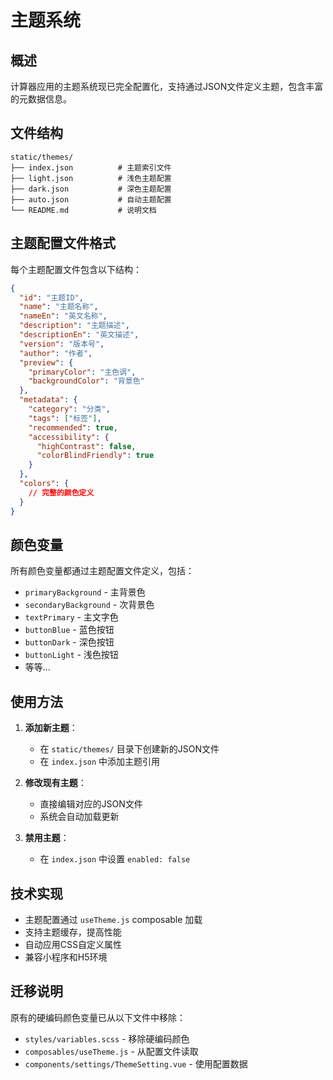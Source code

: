 # 主题系统

## 概述

计算器应用的主题系统现已完全配置化，支持通过JSON文件定义主题，包含丰富的元数据信息。

## 文件结构

```
static/themes/
├── index.json          # 主题索引文件
├── light.json          # 浅色主题配置
├── dark.json           # 深色主题配置
├── auto.json           # 自动主题配置
└── README.md           # 说明文档
```

## 主题配置文件格式

每个主题配置文件包含以下结构：

```json
{
  "id": "主题ID",
  "name": "主题名称",
  "nameEn": "英文名称",
  "description": "主题描述",
  "descriptionEn": "英文描述",
  "version": "版本号",
  "author": "作者",
  "preview": {
    "primaryColor": "主色调",
    "backgroundColor": "背景色"
  },
  "metadata": {
    "category": "分类",
    "tags": ["标签"],
    "recommended": true,
    "accessibility": {
      "highContrast": false,
      "colorBlindFriendly": true
    }
  },
  "colors": {
    // 完整的颜色定义
  }
}
```

## 颜色变量

所有颜色变量都通过主题配置文件定义，包括：

- `primaryBackground` - 主背景色
- `secondaryBackground` - 次背景色
- `textPrimary` - 主文字色
- `buttonBlue` - 蓝色按钮
- `buttonDark` - 深色按钮
- `buttonLight` - 浅色按钮
- 等等...

## 使用方法

1. **添加新主题**：
   - 在 `static/themes/` 目录下创建新的JSON文件
   - 在 `index.json` 中添加主题引用

2. **修改现有主题**：
   - 直接编辑对应的JSON文件
   - 系统会自动加载更新

3. **禁用主题**：
   - 在 `index.json` 中设置 `enabled: false`

## 技术实现

- 主题配置通过 `useTheme.js` composable 加载
- 支持主题缓存，提高性能
- 自动应用CSS自定义属性
- 兼容小程序和H5环境

## 迁移说明

原有的硬编码颜色变量已从以下文件中移除：
- `styles/variables.scss` - 移除硬编码颜色
- `composables/useTheme.js` - 从配置文件读取
- `components/settings/ThemeSetting.vue` - 使用配置数据 